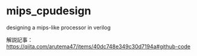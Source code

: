 # mips_cpudesign
designing a mips-like processor in verilog

解説記事：
https://qiita.com/arutema47/items/40dc748e349c30d7194a#github-code
